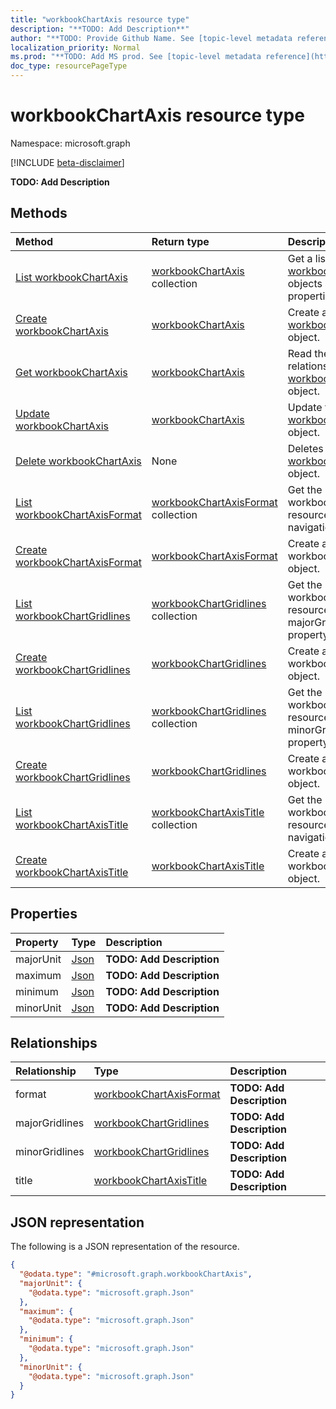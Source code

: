 ```yaml
---
title: "workbookChartAxis resource type"
description: "**TODO: Add Description**"
author: "**TODO: Provide Github Name. See [topic-level metadata reference](https://msgo.azurewebsites.net/add/document/guidelines/metadata.html#topic-level-metadata)**"
localization_priority: Normal
ms.prod: "**TODO: Add MS prod. See [topic-level metadata reference](https://msgo.azurewebsites.net/add/document/guidelines/metadata.html#topic-level-metadata)**"
doc_type: resourcePageType
---
```


# workbookChartAxis resource type

Namespace: microsoft.graph

[!INCLUDE [beta-disclaimer](../../includes/beta-disclaimer.md)]

**TODO: Add Description**

## Methods
|Method|Return type|Description|
|:---|:---|:---|
|[List workbookChartAxis](../api/workbookchartaxis-list.md)|[workbookChartAxis](../resources/workbookchartaxis.md) collection|Get a list of the [workbookChartAxis](../resources/workbookchartaxis.md) objects and their properties.|
|[Create workbookChartAxis](../api/workbookchartaxis-create.md)|[workbookChartAxis](../resources/workbookchartaxis.md)|Create a new [workbookChartAxis](../resources/workbookchartaxis.md) object.|
|[Get workbookChartAxis](../api/workbookchartaxis-get.md)|[workbookChartAxis](../resources/workbookchartaxis.md)|Read the properties and relationships of a [workbookChartAxis](../resources/workbookchartaxis.md) object.|
|[Update workbookChartAxis](../api/workbookchartaxis-update.md)|[workbookChartAxis](../resources/workbookchartaxis.md)|Update the properties of a [workbookChartAxis](../resources/workbookchartaxis.md) object.|
|[Delete workbookChartAxis](../api/workbookchartaxis-delete.md)|None|Deletes a [workbookChartAxis](../resources/workbookchartaxis.md) object.|
|[List workbookChartAxisFormat](../api/workbookchartaxis-list-format.md)|[workbookChartAxisFormat](../resources/workbookchartaxisformat.md) collection|Get the workbookChartAxisFormat resources from the format navigation property.|
|[Create workbookChartAxisFormat](../api/workbookchartaxis-post-format.md)|[workbookChartAxisFormat](../resources/workbookchartaxisformat.md)|Create a new workbookChartAxisFormat object.|
|[List workbookChartGridlines](../api/workbookchartaxis-list-majorgridlines.md)|[workbookChartGridlines](../resources/workbookchartgridlines.md) collection|Get the workbookChartGridlines resources from the majorGridlines navigation property.|
|[Create workbookChartGridlines](../api/workbookchartaxis-post-majorgridlines.md)|[workbookChartGridlines](../resources/workbookchartgridlines.md)|Create a new workbookChartGridlines object.|
|[List workbookChartGridlines](../api/workbookchartaxis-list-minorgridlines.md)|[workbookChartGridlines](../resources/workbookchartgridlines.md) collection|Get the workbookChartGridlines resources from the minorGridlines navigation property.|
|[Create workbookChartGridlines](../api/workbookchartaxis-post-minorgridlines.md)|[workbookChartGridlines](../resources/workbookchartgridlines.md)|Create a new workbookChartGridlines object.|
|[List workbookChartAxisTitle](../api/workbookchartaxis-list-title.md)|[workbookChartAxisTitle](../resources/workbookchartaxistitle.md) collection|Get the workbookChartAxisTitle resources from the title navigation property.|
|[Create workbookChartAxisTitle](../api/workbookchartaxis-post-title.md)|[workbookChartAxisTitle](../resources/workbookchartaxistitle.md)|Create a new workbookChartAxisTitle object.|

## Properties
|Property|Type|Description|
|:---|:---|:---|
|majorUnit|[Json](../resources/json.md)|**TODO: Add Description**|
|maximum|[Json](../resources/json.md)|**TODO: Add Description**|
|minimum|[Json](../resources/json.md)|**TODO: Add Description**|
|minorUnit|[Json](../resources/json.md)|**TODO: Add Description**|

## Relationships
|Relationship|Type|Description|
|:---|:---|:---|
|format|[workbookChartAxisFormat](../resources/workbookchartaxisformat.md)|**TODO: Add Description**|
|majorGridlines|[workbookChartGridlines](../resources/workbookchartgridlines.md)|**TODO: Add Description**|
|minorGridlines|[workbookChartGridlines](../resources/workbookchartgridlines.md)|**TODO: Add Description**|
|title|[workbookChartAxisTitle](../resources/workbookchartaxistitle.md)|**TODO: Add Description**|

## JSON representation
The following is a JSON representation of the resource.
<!-- {
  "blockType": "resource",
  "keyProperty": "id",
  "@odata.type": "microsoft.graph.workbookChartAxis",
  "openType": false
}
-->
``` json
{
  "@odata.type": "#microsoft.graph.workbookChartAxis",
  "majorUnit": {
    "@odata.type": "microsoft.graph.Json"
  },
  "maximum": {
    "@odata.type": "microsoft.graph.Json"
  },
  "minimum": {
    "@odata.type": "microsoft.graph.Json"
  },
  "minorUnit": {
    "@odata.type": "microsoft.graph.Json"
  }
}
```

